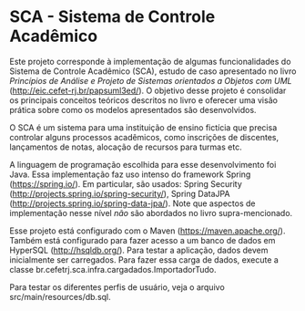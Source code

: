# SCA - Sistema de Controle Acadêmico

Este projeto corresponde à implementação de algumas funcionalidades do Sistema de Controle Acadêmico (SCA), estudo de caso apresentado no livro *Princípios de Análise e Projeto de Sistemas orientados a Objetos com UML* (http://eic.cefet-rj.br/papsuml3ed/). O objetivo desse projeto é consolidar os principais conceitos teóricos descritos no livro e oferecer uma visão prática sobre como os modelos apresentados são desenvolvidos.

O SCA é um sistema para uma instituição de ensino fictícia que precisa controlar alguns processos acadêmicos, como inscrições de discentes, lançamentos de notas, alocação de recursos para turmas etc. 

 A linguagem de programação escolhida para esse desenvolvimento foi Java. Essa implementação faz uso intenso do framework Spring (https://spring.io/). Em particular, são usados: Spring Security (http://projects.spring.io/spring-security/), Spring DataJPA (http://projects.spring.io/spring-data-jpa/). Note que aspectos de implementação nesse nível *não* são abordados no livro supra-mencionado.

Esse projeto está configurado com o Maven (https://maven.apache.org/). Também está configurado para fazer acesso a um banco de dados em HyperSQL (http://hsqldb.org/). Para testar a aplicação, dados devem inicialmente ser carregados. Para fazer essa carga de dados, execute a classe br.cefetrj.sca.infra.cargadados.ImportadorTudo.

Para testar os diferentes perfis de usuário, veja o arquivo src/main/resources/db.sql.
